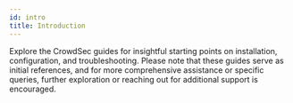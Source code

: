 ```yaml
---
id: intro
title: Introduction
---
```


Explore the CrowdSec guides for insightful starting points on installation, configuration, and troubleshooting. Please note that these guides serve as initial references, and for more comprehensive assistance or specific queries, further exploration or reaching out for additional support is encouraged.